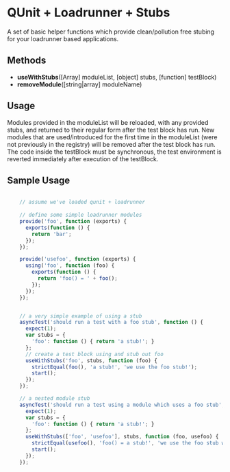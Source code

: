 QUnit + Loadrunner + Stubs
====================
A set of basic helper functions which provide clean/pollution free stubing for your loadrunner based applications.

Methods
-------------------   

 - **useWithStubs**([Array] moduleList, [object] stubs, [function] testBlock)
 - **removeModule**([string|array] moduleName)

Usage
-------------------
Modules provided in the moduleList will be reloaded, with any provided stubs, and returned to their regular form after the test block has run.
New modules that are used/introduced for the first time in the moduleList (were not previously in the registry) will be removed after the test block has run.
The code inside the testBlock must be synchronous, the test environment is reverted immediately after execution of the testBlock.

Sample Usage
-------------------
```javascript

    // assume we've loaded qunit + loadrunner
    
    // define some simple loadrunner modules
    provide('foo', function (exports) {
      exports(function () {
        return 'bar';
      });
    });

    provide('usefoo', function (exports) {
      using('foo', function (foo) {
        exports(function () {
          return 'foo() = ' + foo();
        });
      });
    });


    // a very simple example of using a stub
    asyncTest('should run a test with a foo stub', function () {
      expect(1);
      var stubs = {
        'foo': function () { return 'a stub!'; }
      };
      // create a test block using and stub out foo
      useWithStubs('foo', stubs, function (foo) {
        strictEqual(foo(), 'a stub!', 'we use the foo stub!');
        start();
      });
    });

    // a nested module stub
    asyncTest('should run a test using a module which uses a foo stub', function () {
      expect(1);
      var stubs = {
        'foo': function () { return 'a stub!'; }
      };
      useWithStubs(['foo', 'usefoo'], stubs, function (foo, usefoo) {
        strictEqual(usefoo(), 'foo() = a stub!', 'we use the foo stub with the real usefoo!');
        start();
      });
    });


```
  